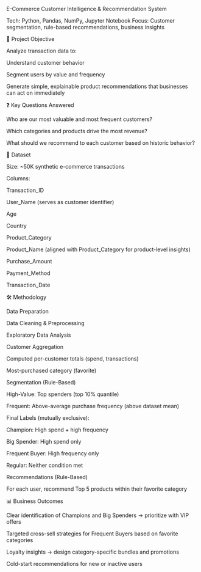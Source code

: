 E-Commerce Customer Intelligence & Recommendation System

Tech: Python, Pandas, NumPy, Jupyter Notebook
Focus: Customer segmentation, rule-based recommendations, business insights

📌 Project Objective

Analyze transaction data to:

Understand customer behavior

Segment users by value and frequency

Generate simple, explainable product recommendations that businesses can act on immediately

❓ Key Questions Answered

Who are our most valuable and most frequent customers?

Which categories and products drive the most revenue?

What should we recommend to each customer based on historic behavior?

📂 Dataset

Size: ~50K synthetic e-commerce transactions

Columns:

Transaction_ID

User_Name (serves as customer identifier)

Age

Country

Product_Category

Product_Name (aligned with Product_Category for product-level insights)

Purchase_Amount

Payment_Method

Transaction_Date

🛠️ Methodology

Data Preparation

Data Cleaning & Preprocessing

Exploratory Data Analysis

Customer Aggregation

Computed per-customer totals (spend, transactions)

Most-purchased category (favorite)

Segmentation (Rule-Based)

High-Value: Top spenders (top 10% quantile)

Frequent: Above-average purchase frequency (above dataset mean)

Final Labels (mutually exclusive):

Champion: High spend + high frequency

Big Spender: High spend only

Frequent Buyer: High frequency only

Regular: Neither condition met

Recommendations (Rule-Based)

For each user, recommend Top 5 products within their favorite category

📊 Business Outcomes

Clear identification of Champions and Big Spenders → prioritize with VIP offers

Targeted cross-sell strategies for Frequent Buyers based on favorite categories

Loyalty insights → design category-specific bundles and promotions

Cold-start recommendations for new or inactive users
